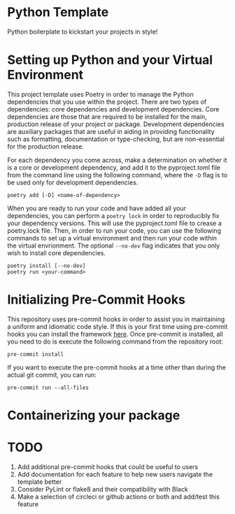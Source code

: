 # Python Template

Python boilerplate to kickstart your projects in style!

# Setting up Python and your Virtual Environment

This project template uses Poetry in order to manage the Python dependencies that you use within the project. There are
two types of dependencies: core dependencies and development dependencies. Core dependencies are those that are required
to be installed for the main, production release of your project or package. Development dependencies are auxiliary
packages that are useful in aiding in providing functionality such as formatting, documentation or type-checking, but
are non-essential for the production release.

For each dependency you come across, make a determination on whether it
is a core or development dependency, and add it to the pyproject.toml file from the command line using the following
command, where the `-D` flag is to be used only for development dependencies.
```
poetry add [-D] <name-of-dependency>
```

When you are ready to run your code and have added all your dependencies, you can perform a `poetry lock` in order to
reproducibly fix your dependency versions. This will use the pyproject.toml file to crease a poetry.lock file. Then, in
order to run your code, you can use the following commands to set up a virtual environment and then run your code
within the virtual envrionment. The optional `--no-dev` flag indicates that you only wish to install core dependencies.
```
poetry install [--no-dev]
poetry run <your-command>
```

# Initializing Pre-Commit Hooks

This repository uses pre-commit hooks in order to assist you in maintaining a uniform and idiomatic code style.
If this is your first time using pre-commit hooks you can install the framework [here](https://pre-commit.com/#installation).
Once pre-commit is installed, all you need to do is execute the following command from the repository root:
```
pre-commit install
```

If you want to execute the pre-commit hooks at a time other than during the actual git commit, you can run:
```
pre-commit run --all-files
```

# Containerizing your package

# TODO

1. Add additional pre-commit hooks that could be useful to users
2. Add documentation for each feature to help new users navigate the template better
3. Consider PyLint or flake8 and their compatibility with Black
4. Make a selection of circleci or github actions or both and add/test this feature
